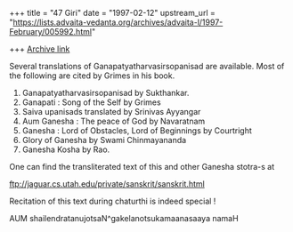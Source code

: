 +++
title = "47 Giri"
date = "1997-02-12"
upstream_url = "https://lists.advaita-vedanta.org/archives/advaita-l/1997-February/005992.html"

+++
[Archive link](https://lists.advaita-vedanta.org/archives/advaita-l/1997-February/005992.html)

Several translations of Ganapatyatharvasirsopanisad are available. Most
of the following are cited by Grimes in his book.

1. Ganapatyatharvasirsopanisad by Sukthankar.
2. Ganapati : Song of the Self by Grimes
3. Saiva upanisads translated by Srinivas Ayyangar
4. Aum Ganesha : The peace of God by Navaratnam
5. Ganesha : Lord of Obstacles, Lord of Beginnings by Courtright
6. Glory of Ganesha by Swami Chinmayananda
7. Ganesha Kosha by Rao.

One can find the transliterated text of this and other Ganesha stotra-s at

ftp://jaguar.cs.utah.edu/private/sanskrit/sanskrit.html

Recitation of this text during chaturthi is indeed special !

AUM shailendratanujotsaN^gakelanotsukamaanasaaya namaH

